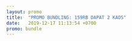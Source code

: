 ```yaml
---
layout: promo
title:  "PROMO BUNDLING: 159RB DAPAT 2 KAOS"
date:   2019-12-17 11:13:54 +0700
promo: bundle
---
```


